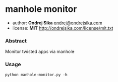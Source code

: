 # manhole monitor

- author: __Ondrej Sika__ <ondrej@ondrejsika.com>
- license: __MIT__ <http://ondrejsika.com/license/mit.txt>


### Abstract

Monitor twisted apps via manhole

### Usage

    python manhole-monitor.py -h

